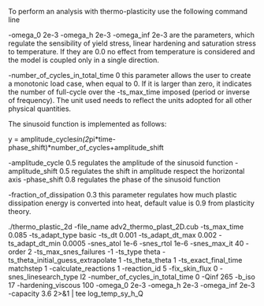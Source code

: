 To perform an analysis with thermo-plasticity use the following command line

-omega_0 2e-3 -omega_h 2e-3 -omega_inf 2e-3 are the parameters, which regulate the sensibility of yield stress, linear hardening and saturation stress to temperature. If they are 0.0 no effect from temperature is considered and the model is coupled only in a single direction.

-number_of_cycles_in_total_time 0 this parameter allows the user to create a monotonic load case, when equal to 0. If it is larger than zero, it indicates the number of full-cycle over the -ts_max_time imposed (period or inverse of frequency). The unit used needs to reflect the units adopted for all other physical quantities.

The sinusoid function is implemented as follows:

y = amplitude_cycle*sin(2*pi*time-phase_shift)*number_of_cycles+amplitude_shift

-amplitude_cycle 0.5 regulates the amplitude of the sinusoid function
-amplitude_shift 0.5 regulates the shift in amplitude respect the horizontal axis
-phase_shift 0.8 regulates the phase of the sinusoid function

-fraction_of_dissipation 0.3 this parameter regulates how much plastic dissipation energy is converted into heat, default value is 0.9 from plasticity theory.

./thermo_plastic_2d -file_name adv2_thermo_plast_2D.cub -ts_max_time 0.085 -ts_adapt_type basic -ts_dt 0.001 -ts_adapt_dt_max 0.002 -ts_adapt_dt_min 0.0005 -snes_atol 1e-6 -snes_rtol 1e-6 -snes_max_it 40 -order 2 -ts_max_snes_failures -1 -ts_type theta -ts_theta_initial_guess_extrapolate 1 -ts_theta_theta 1 -ts_exact_final_time matchstep 1 -calculate_reactions 1 -reaction_id 5 -fix_skin_flux 0 -snes_linesearch_type l2 -number_of_cycles_in_total_time 0 -Qinf 265 -b_iso 17 -hardening_viscous 100 -omega_0 2e-3 -omega_h 2e-3 -omega_inf 2e-3 -capacity 3.6 2>&1 | tee log_temp_sy_h_Q
